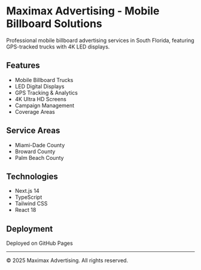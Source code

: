 # Maximax Advertising - Mobile Billboard Solutions

Professional mobile billboard advertising services in South Florida, featuring GPS-tracked trucks with 4K LED displays.

## Features
- Mobile Billboard Trucks
- LED Digital Displays
- GPS Tracking & Analytics
- 4K Ultra HD Screens
- Campaign Management
- Coverage Areas

## Service Areas
- Miami-Dade County
- Broward County
- Palm Beach County

## Technologies
- Next.js 14
- TypeScript
- Tailwind CSS
- React 18

## Deployment
Deployed on GitHub Pages
<!-- Deployment trigger: 2025-08-28 -->

---
© 2025 Maximax Advertising. All rights reserved.